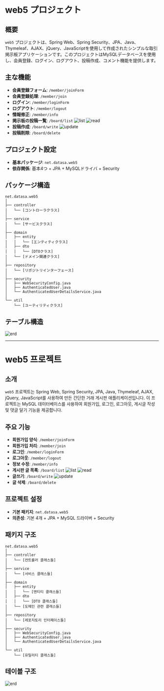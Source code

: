# web5 プロジェクト

## 概要

`web5` プロジェクトは、Spring Web、Spring Security、JPA、Java、Thymeleaf、AJAX、jQuery、JavaScriptを使用して作成されたシンプルな取引掲示板アプリケーションです。このプロジェクトはMySQLデータベースを使用し、会員登録、ログイン、ログアウト、投稿作成、コメント機能を提供します。

## 主な機能

- **会員登録フォーム**: `/member/joinForm`
- **会員登録処理**: `/member/join`
- **ログイン**: `/member/loginForm`
- **ログアウト**: `/member/logout`
- **情報修正**: `/member/info`
- **掲示板の投稿一覧**: `/board/list`
![list](images/list.png)
![read](images/read.png)
- **投稿作成**: `/board/write`
![update](images/update.png)
- **投稿削除**: `/board/delete`

## プロジェクト設定

- **基本パッケージ**: `net.datasa.web5`
- **依存関係**: 基本4つ + JPA + MySQLドライバ + Security

## パッケージ構造

```
net.datasa.web5
│
├── controller
│   └── [コントローラクラス]
│
├── service
│   └── [サービスクラス]
│
├── domain
│   ├── entity
│   │   └── [エンティティクラス]
│   ├── dto
│   │   └── [DTOクラス]
│   └── [ドメイン関連クラス]
│
├── repository
│   └── [リポジトリインターフェース]
│
├── security
│   ├── WebSecurityConfig.java
│   ├── AuthenticatedUser.java
│   └── AuthenticatedUserDetailsService.java
│
└── util
    └── [ユーティリティクラス]
```

## テーブル構造

![erd](images/web5_erd.png)

--- 


# web5 프로젝트

## 소개

`web5` 프로젝트는 Spring Web, Spring Security, JPA, Java, Thymeleaf, AJAX, jQuery, JavaScript를 사용하여 만든 간단한 거래 게시판 애플리케이션입니다. 이 프로젝트는 MySQL 데이터베이스를 사용하여 회원가입, 로그인, 로그아웃, 게시글 작성 및 댓글 달기 기능을 제공합니다.
## 주요 기능

- **회원가입 양식**: `/member/joinForm`
- **회원가입 처리**: `/member/join`
- **로그인**: `/member/loginForm`
- **로그아웃**: `/member/logout`
- **정보 수정**: `/member/info`
- **게시판 글 목록**: `/board/list`
![list](images/list.png)
![read](images/read.png)
- **글쓰기**: `/board/write`
![update](images/update.png)
- **글 삭제**: `/board/delete`

## 프로젝트 설정

- **기본 패키지**: `net.datasa.web5`
- **의존성**: 기본 4개 + JPA + MySQL 드라이버 + Security

## 패키지 구조

```
net.datasa.web5
│
├── controller
│   └── [컨트롤러 클래스들]
│
├── service
│   └── [서비스 클래스들]
│
├── domain
│   ├── entity
│   │   └── [엔티티 클래스들]
│   ├── dto
│   │   └── [DTO 클래스들]
│   └── [도메인 관련 클래스들]
│
├── repository
│   └── [레포지토리 인터페이스들]
│
├── security
│   ├── WebSecurityConfig.java
│   ├── AuthenticatedUser.java
│   └── AuthenticatedUserDetailsService.java
│
└── util
    └── [유틸리티 클래스들]
```

## 테이블 구조

![erd](images/web5_erd.png)